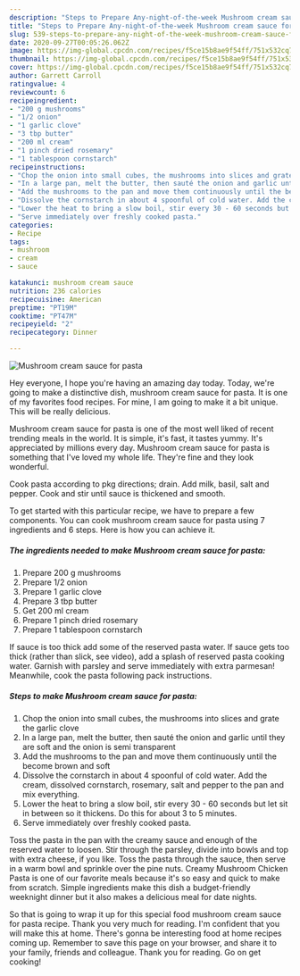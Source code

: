 ```yaml
---
description: "Steps to Prepare Any-night-of-the-week Mushroom cream sauce for pasta"
title: "Steps to Prepare Any-night-of-the-week Mushroom cream sauce for pasta"
slug: 539-steps-to-prepare-any-night-of-the-week-mushroom-cream-sauce-for-pasta
date: 2020-09-27T00:05:26.062Z
image: https://img-global.cpcdn.com/recipes/f5ce15b8ae9f54ff/751x532cq70/mushroom-cream-sauce-for-pasta-recipe-main-photo.jpg
thumbnail: https://img-global.cpcdn.com/recipes/f5ce15b8ae9f54ff/751x532cq70/mushroom-cream-sauce-for-pasta-recipe-main-photo.jpg
cover: https://img-global.cpcdn.com/recipes/f5ce15b8ae9f54ff/751x532cq70/mushroom-cream-sauce-for-pasta-recipe-main-photo.jpg
author: Garrett Carroll
ratingvalue: 4
reviewcount: 6
recipeingredient:
- "200 g mushrooms"
- "1/2 onion"
- "1 garlic clove"
- "3 tbp butter"
- "200 ml cream"
- "1 pinch dried rosemary"
- "1 tablespoon cornstarch"
recipeinstructions:
- "Chop the onion into small cubes, the mushrooms into slices and grate the garlic clove"
- "In a large pan, melt the butter, then sauté the onion and garlic until they are soft and the onion is semi transparent"
- "Add the mushrooms to the pan and move them continuously until the become brown and soft"
- "Dissolve the cornstarch in about 4 spoonful of cold water. Add the cream, dissolved cornstarch, rosemary, salt and pepper to the pan and mix everything."
- "Lower the heat to bring a slow boil, stir every 30 - 60 seconds but let sit in between so it thickens. Do this for about 3 to 5 minutes."
- "Serve immediately over freshly cooked pasta."
categories:
- Recipe
tags:
- mushroom
- cream
- sauce

katakunci: mushroom cream sauce 
nutrition: 236 calories
recipecuisine: American
preptime: "PT19M"
cooktime: "PT47M"
recipeyield: "2"
recipecategory: Dinner

---
```



![Mushroom cream sauce for pasta](https://img-global.cpcdn.com/recipes/f5ce15b8ae9f54ff/751x532cq70/mushroom-cream-sauce-for-pasta-recipe-main-photo.jpg)

Hey everyone, I hope you're having an amazing day today. Today, we're going to make a distinctive dish, mushroom cream sauce for pasta. It is one of my favorites food recipes. For mine, I am going to make it a bit unique. This will be really delicious.

Mushroom cream sauce for pasta is one of the most well liked of recent trending meals in the world. It is simple, it's fast, it tastes yummy. It's appreciated by millions every day. Mushroom cream sauce for pasta is something that I've loved my whole life. They're fine and they look wonderful.

Cook pasta according to pkg directions; drain. Add milk, basil, salt and pepper. Cook and stir until sauce is thickened and smooth.


To get started with this particular recipe, we have to prepare a few components. You can cook mushroom cream sauce for pasta using 7 ingredients and 6 steps. Here is how you can achieve it.

<!--inarticleads1-->

##### The ingredients needed to make Mushroom cream sauce for pasta:

1. Prepare 200 g mushrooms
1. Prepare 1/2 onion
1. Prepare 1 garlic clove
1. Prepare 3 tbp butter
1. Get 200 ml cream
1. Prepare 1 pinch dried rosemary
1. Prepare 1 tablespoon cornstarch


If sauce is too thick add some of the reserved pasta water. If sauce gets too thick (rather than slick, see video), add a splash of reserved pasta cooking water. Garnish with parsley and serve immediately with extra parmesan! Meanwhile, cook the pasta following pack instructions. 

<!--inarticleads2-->

##### Steps to make Mushroom cream sauce for pasta:

1. Chop the onion into small cubes, the mushrooms into slices and grate the garlic clove
1. In a large pan, melt the butter, then sauté the onion and garlic until they are soft and the onion is semi transparent
1. Add the mushrooms to the pan and move them continuously until the become brown and soft
1. Dissolve the cornstarch in about 4 spoonful of cold water. Add the cream, dissolved cornstarch, rosemary, salt and pepper to the pan and mix everything.
1. Lower the heat to bring a slow boil, stir every 30 - 60 seconds but let sit in between so it thickens. Do this for about 3 to 5 minutes.
1. Serve immediately over freshly cooked pasta.


Toss the pasta in the pan with the creamy sauce and enough of the reserved water to loosen. Stir through the parsley, divide into bowls and top with extra cheese, if you like. Toss the pasta through the sauce, then serve in a warm bowl and sprinkle over the pine nuts. Creamy Mushroom Chicken Pasta is one of our favorite meals because it&#39;s so easy and quick to make from scratch. Simple ingredients make this dish a budget-friendly weeknight dinner but it also makes a delicious meal for date nights. 

So that is going to wrap it up for this special food mushroom cream sauce for pasta recipe. Thank you very much for reading. I'm confident that you will make this at home. There's gonna be interesting food at home recipes coming up. Remember to save this page on your browser, and share it to your family, friends and colleague. Thank you for reading. Go on get cooking!
